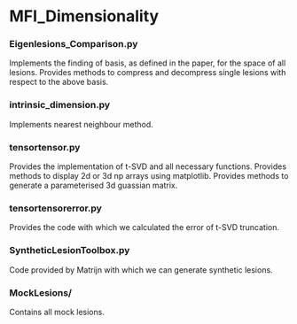 # MFI_Dimensionality

### Eigenlesions_Comparison.py
Implements the finding of basis, as defined in the paper, for the space of all lesions.
Provides methods to compress and decompress single lesions with respect to the above basis.

### intrinsic_dimension.py 
Implements nearest neighbour method.

### tensortensor.py 
Provides the implementation of t-SVD and all necessary functions.
Provides methods to display 2d or 3d np arrays using matplotlib.
Provides methods to generate a parameterised 3d guassian matrix.

### tensortensorerror.py
Provides the code with which we calculated the error of t-SVD truncation.

### SyntheticLesionToolbox.py
Code provided by Matrijn with which we can generate synthetic lesions.

### MockLesions/
Contains all mock lesions.


